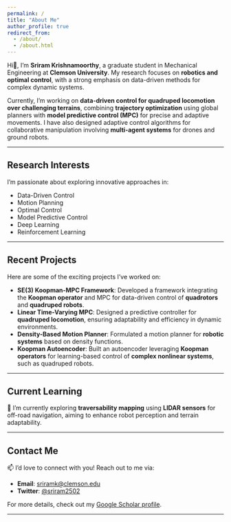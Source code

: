 ```yaml
---
permalink: /
title: "About Me"
author_profile: true
redirect_from: 
  - /about/
  - /about.html
---
```


Hi👋, I’m **Sriram Krishnamoorthy**, a graduate student in Mechanical Engineering at **Clemson University**. My research focuses on **robotics and optimal control**, with a strong emphasis on data-driven methods for complex dynamic systems. 

Currently, I’m working on **data-driven control for quadruped locomotion over challenging terrains**, combining **trajectory optimization** using global planners with **model predictive control (MPC)** for precise and adaptive movements. I have also designed adaptive control algorithms for collaborative manipulation involving **multi-agent systems** for drones and ground robots.

---

## Research Interests
I’m passionate about exploring innovative approaches in:
- Data-Driven Control
- Motion Planning
- Optimal Control
- Model Predictive Control
- Deep Learning
- Reinforcement Learning

---

## Recent Projects

Here are some of the exciting projects I’ve worked on:

- **SE(3) Koopman-MPC Framework**: Developed a framework integrating the **Koopman operator** and MPC for data-driven control of **quadrotors** and **quadruped robots**.
- **Linear Time-Varying MPC**: Designed a predictive controller for **quadruped locomotion**, ensuring adaptability and efficiency in dynamic environments.
- **Density-Based Motion Planner**: Formulated a motion planner for **robotic systems** based on density functions.
- **Koopman Autoencoder**: Built an autoencoder leveraging **Koopman operators** for learning-based control of **complex nonlinear systems**, such as quadruped robots.

---

## Current Learning
🌱 I’m currently exploring **traversability mapping** using **LIDAR sensors** for off-road navigation, aiming to enhance robot perception and terrain adaptability.

---

## Contact Me
📫 I’d love to connect with you! Reach out to me via:
- **Email**: [sriramk@clemson.edu](mailto:sriramk@clemson.edu)
- **Twitter**: [@sriram2502](https://twitter.com/sriram2502)

For more details, check out my [Google Scholar profile](https://scholar.google.com/citations?user=-kMTFjwAAAAJ&hl=en).

---
